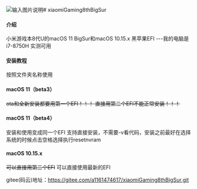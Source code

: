 ![输入图片说明](https://github.com/1161474617/xiaomiGaming8thBigSur/blob/master/BigSur.png)# xiaomiGaming8thBigSur

#### 介绍
小米游戏本8代U的macOS 11 BigSur和macOS 10.15.x 黑苹果EFI
---我的电脑是i7-8750H 实测可用

#### 安装教程
按照文件夹名称使用

#### macOS 11（beta3）
~~ota和全新安装都要用第一个EFI！！！
直接用第二个EFI不能正常安装！！！~~
#### macOS 11（beta4）

安装和使用变成同一个EFI  支持直接安装，不需要-v看代码，安装之前最好在选择系统的时候点击空格选择执行resetnvram 

#### macOS 10.15.x
~~可以直接用第二个EFI~~
可以直接使用最新的EFI

gitee(码云)地址：https://gitee.com/a1161474617/xiaomiGaming8thBigSur.git




